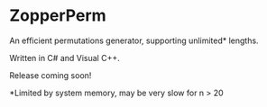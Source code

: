 # ZopperPerm
An efficient permutations generator, supporting unlimited* lengths.

Written in C# and Visual C++.

Release coming soon!

*Limited by system memory, may be very slow for n > 20
